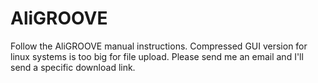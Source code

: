 # AliGROOVE
Follow the AliGROOVE manual instructions.
Compressed GUI version for linux systems is too big for file upload. Please send me an email and I'll send a specific download link.

